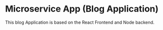 # Microservice App (Blog Application)

This blog Application is based on the React Frontend and Node backend.
